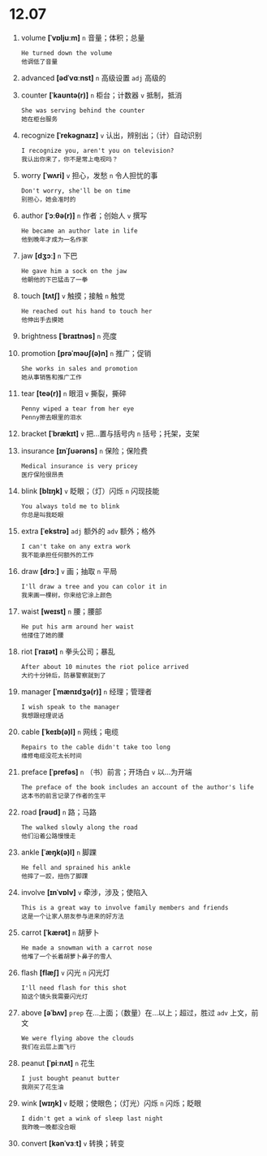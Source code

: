 # 12.07


1. volume **[ˈvɒljuːm]** `n` 音量；体积；总量
    ```
    He turned down the volume
    他调低了音量
    ```

2. advanced **[ədˈvɑːnst]** `n` 高级设置 `adj` 高级的

3. counter **[ˈkaʊntə(r)]** `n` 柜台；计数器 `v` 抵制，抵消
    ```
    She was serving behind the counter
    她在柜台服务
    ```

4. recognize **[ˈrekəɡnaɪz]** `v` 认出，辨别出；（计）自动识别
    ```
    I recognize you, aren't you on television?
    我认出你来了，你不是常上电视吗？
    ```

5. worry **[ˈwʌri]** `v` 担心，发愁 `n` 令人担忧的事
    ```
    Don't worry, she'll be on time
    别担心，她会准时的
    ```

6. author **[ˈɔːθə(r)]** `n` 作者；创始人 `v` 撰写
    ```
    He became an author late in life
    他到晚年才成为一名作家
    ```

7. jaw **[dʒɔː]** `n` 下巴
    ```
    He gave him a sock on the jaw
    他朝他的下巴猛击了一拳
    ```

8. touch **[tʌtʃ]** `v` 触摸；接触 `n` 触觉
    ```
    He reached out his hand to touch her
    他伸出手去摸她
    ```

9. brightness **[ˈbraɪtnəs]** `n` 亮度

10. promotion **[prəˈməʊʃ(ə)n]** `n` 推广；促销
    ```
    She works in sales and promotion
    她从事销售和推广工作
    ```

11. tear **[teə(r)]** `n` 眼泪 `v` 撕裂，撕碎
    ```
    Penny wiped a tear from her eye
    Penny擦去眼里的泪水
    ```

12. bracket **[ˈbrækɪt]** `v` 把...置与括号内 `n` 括号；托架，支架

13. insurance **[ɪnˈʃʊərəns]** `n` 保险；保险费
    ```
    Medical insurance is very pricey
    医疗保险很昂贵
    ```

14. blink **[blɪŋk]** `v` 眨眼；（灯）闪烁 `n` 闪现技能
    ```
    You always told me to blink
    你总是叫我眨眼
    ```

15. extra **[ˈekstrə]** `adj` 额外的 `adv` 额外；格外
    ```
    I can't take on any extra work
    我不能承担任何额外的工作
    ```

16. draw **[drɔː]** `v` 画；抽取 `n` 平局
    ```
    I'll draw a tree and you can color it in
    我来画一棵树，你来给它涂上颜色
    ```

17. waist **[weɪst]** `n` 腰；腰部
    ```
    He put his arm around her waist
    他搂住了她的腰
    ```

18. riot **[ˈraɪət]** `n` 拳头公司；暴乱
    ```
    After about 10 minutes the riot police arrived
    大约十分钟后，防暴警察就到了
    ```

19. manager **[ˈmænɪdʒə(r)]** `n` 经理；管理者
    ```
    I wish speak to the manager
    我想跟经理说话
    ```

20. cable **[ˈkeɪb(ə)l]** `n` 网线；电缆
    ```
    Repairs to the cable didn't take too long
    维修电缆没花太长时间
    ```

21. preface **[ˈprefəs]** `n` （书）前言；开场白 `v` 以...为开端
    ```
    The preface of the book includes an account of the author's life
    这本书的前言记录了作者的生平
    ```

22. road **[rəʊd]** `n` 路；马路
    ```
    The walked slowly along the road
    他们沿着公路慢慢走
    ```

23. ankle **[ˈæŋk(ə)l]** `n` 脚踝
    ```
    He fell and sprained his ankle
    他摔了一跤，扭伤了脚踝
    ```

24. involve **[ɪnˈvɒlv]** `v` 牵涉，涉及；使陷入
    ```
    This is a great way to involve family members and friends
    这是一个让家人朋友参与进来的好方法
    ```

25. carrot **[ˈkærət]** `n` 胡萝卜
    ```
    He made a snowman with a carrot nose
    他堆了一个长着胡萝卜鼻子的雪人
    ```

26. flash **[flæʃ]** `v` 闪光 `n` 闪光灯
    ```
    I'll need flash for this shot
    拍这个镜头我需要闪光灯
    ```

27. above **[əˈbʌv]** `prep` 在...上面；（数量）在...以上；超过，胜过 `adv` 上文，前文
    ```
    We were flying above the clouds
    我们在云层上面飞行
    ```

28. peanut **[ˈpiːnʌt]** `n` 花生
    ```
    I just bought peanut butter
    我刚买了花生油
    ```

29. wink **[wɪŋk]** `v` 眨眼；使眼色；（灯光）闪烁 `n` 闪烁；眨眼
    ```
    I didn't get a wink of sleep last night
    我昨晚一晚都没合眼
    ```

30. convert **[kənˈvɜːt]** `v` 转换；转变
